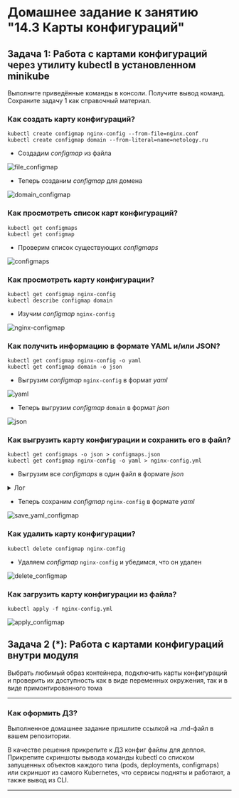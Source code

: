 # Домашнее задание к занятию "14.3 Карты конфигураций"

## Задача 1: Работа с картами конфигураций через утилиту kubectl в установленном minikube

Выполните приведённые команды в консоли. Получите вывод команд. Сохраните
задачу 1 как справочный материал.

### Как создать карту конфигураций?

```
kubectl create configmap nginx-config --from-file=nginx.conf
kubectl create configmap domain --from-literal=name=netology.ru
```

   * Создадим _configmap_ из файла

![file_configmap](14.3/img/img.png)

   * Теперь созданим _configmap_ для домена

![domain_configmap](14.3/img/img_1.png)

### Как просмотреть список карт конфигураций?

```
kubectl get configmaps
kubectl get configmap
```

   * Проверим список существующих _configmaps_

![configmaps](14.3/img/img_2.png)

### Как просмотреть карту конфигурации?

```
kubectl get configmap nginx-config
kubectl describe configmap domain
```

   * Изучим _configmap_ `nginx-config`

![nginx-configmap](14.3/img/img_3.png)
  

### Как получить информацию в формате YAML и/или JSON?

```
kubectl get configmap nginx-config -o yaml
kubectl get configmap domain -o json
```

   * Выгрузим _configmap_ `nginx-config` в формат _yaml_

![yaml](14.3/img/img_4.png)

   * Теперь выгрузим _configmap_ `domain` в формат _json_

![json](14.3/img/img_5.png)


### Как выгрузить карту конфигурации и сохранить его в файл?

```
kubectl get configmaps -o json > configmaps.json
kubectl get configmap nginx-config -o yaml > nginx-config.yml
```

  * Выгрузим все _configmaps_ в один файл в формате _json_

<details>
<summary> Лог </summary>

dpopov@dpopov ~
$ kubectl.exe get configmaps -o json > configmaps.json

dpopov@dpopov ~
$ cat configmaps.json
```json
{
    "apiVersion": "v1",
    "items": [
        {
            "apiVersion": "v1",
            "data": {
                "name": "netology.ru"
            },
            "kind": "ConfigMap",
            "metadata": {
                "creationTimestamp": "2023-01-10T13:46:03Z",
                "name": "domain",
                "namespace": "default",
                "resourceVersion": "32363",
                "uid": "ac1b64af-845e-4914-a410-85af6a7a69e8"
            }
        },
        {
            "apiVersion": "v1",
            "data": {
                "ca.crt": "-----BEGIN CERTIFICATE-----\nMIIC/jCCAeagAwIBAgIBADANBgkqhkiG9w0BAQsFADAVMRMwEQYDVQQDEwprdWJl\ncm5ldGVzMB4XDTIzMDExMDA4MzUxMloXDTMzMDEwNzA4MzUxMlowFTETMBEGA1UE\nAxMKa3ViZXJuZXRlczCCASIwDQYJKoZIhvcNAQEBBQADggEPADCCAQoCggEBANmC\n/nQ47igTUqQHL2P85eCYd7dbgZnux6VJI/oj3izJ1midP1eFggKTBC5M41hEZcFu\nZhv5LJTsqu7M0vhzUlydePA4JJw50h8L8lwXsS9k03JQeTo4Hu0IyapY1eWuzPO9\nnWy9oeIPjWrUeT5udMqx4RV5KAaONN7vxS4Q2Rg8XMLr/K9VilPZYQfKGZRsqc9U\ny/b6LUMYjNK5sVhj69m7px/7dj2eNoetksc3ySfbvy9bUN7vGqgiUcq07aAl3MWJ\nXdKHx12sL21TnmmSBMkURypxhtuJEpsRtIbBQVtPI4i3LVRy6AHe486ZSgzSmUua\n2ziaBYpIZTgPsOUcvPECAwEAAaNZMFcwDgYDVR0PAQH/BAQDAgKkMA8GA1UdEwEB\n/wQFMAMBAf8wHQYDVR0OBBYEFIOEWSiaQkF/vCvPlk37iyQVzsFvMBUGA1UdEQQO\nMAyCCmt1YmVybmV0ZXMwDQYJKoZIhvcNAQELBQADggEBANSiStAonwpc/dxmO3JA\nTvSEJhGasWfO8qr4NpGkTNRJoo45qroJfRI2Lt6sf4bnGGOLG5wlhqADXvCB0ZoI\nuLt3q9Q60gI3D3/DbaqlAIkH5LDineLzX7ha0LE4y8wRr16L2Gx07d9yLsk0dgS+\nl7GZSVs9xhfjT7bPkUQb1vLPForLq7/klpP2j+um7yBxDnokvkAvi+YjZdeF2NCz\nTr/Q6N7OmDdQJ3zPLRwzeHgfKsGJAMvnqyoFbT2I6cpXBpoUm/58RTlUdvHghL0j\nlsz2JtZYYvx7Aoln4gp66SQUjNE4hXV7nIUO/O/dIYBwrhxBcxbOVYPQQzQ/sX5v\nB5Q=\n-----END CERTIFICATE-----\n"
            },
            "kind": "ConfigMap",
            "metadata": {
                "annotations": {
                    "kubernetes.io/description": "Contains a CA bundle that can be used to verify the kube-apiserver when using internal endpoints such as the internal service IP or kubernetes.default.svc. No other usage is guaranteed across distributions of Kubernetes clusters."
                },
                "creationTimestamp": "2023-01-10T08:35:39Z",
                "name": "kube-root-ca.crt",
                "namespace": "default",
                "resourceVersion": "326",
                "uid": "76d2ac81-16ef-4c14-a35b-08bfc80aa3cb"
            }
        },
        {
            "apiVersion": "v1",
            "data": {
                "nginx.conf": "server {\r\n    listen 80;\r\n    server_name  netology.ru www.netology.ru;\r\n    access_log  /var/log/nginx/domains/netology.ru-access.log  main;\r\n    error_log   /var/log/nginx/domains/netology.ru-error.log info;\r\n    location / {\r\n        include proxy_params;\r\n        proxy_pass http://10.10.10.10:8080/;\r\n    }\r\n}\r\n"
            },
            "kind": "ConfigMap",
            "metadata": {
                "creationTimestamp": "2023-01-10T13:45:07Z",
                "name": "nginx-config",
                "namespace": "default",
                "resourceVersion": "32266",
                "uid": "cb04787f-8a52-450a-abe2-b8436fdcbe78"
            }
        }
    ],
    "kind": "List",
    "metadata": {
        "resourceVersion": ""
    }
}
```
</details>

  * Теперь сохраним _configmap_ `nginx-config` в формате _yaml_

![save_yaml_configmap](14.3/img/img_7.png)

### Как удалить карту конфигурации?

```
kubectl delete configmap nginx-config
```

  * Удаляем _configmap_ `nginx-config` и убедимся, что он удален

![delete_configmap](14.3/img/img_6.png)

### Как загрузить карту конфигурации из файла?

```
kubectl apply -f nginx-config.yml
```

![apply_configmap](14.3/img/img_8.png)


## Задача 2 (*): Работа с картами конфигураций внутри модуля

Выбрать любимый образ контейнера, подключить карты конфигураций и проверить
их доступность как в виде переменных окружения, так и в виде примонтированного
тома

---

### Как оформить ДЗ?

Выполненное домашнее задание пришлите ссылкой на .md-файл в вашем репозитории.

В качестве решения прикрепите к ДЗ конфиг файлы для деплоя. Прикрепите скриншоты вывода команды kubectl со списком запущенных объектов каждого типа (pods, deployments, configmaps) или скриншот из самого Kubernetes, что сервисы подняты и работают, а также вывод из CLI.

---
